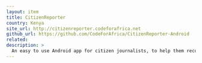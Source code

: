 ```yaml
---
layout: item
title: CitizenReporter
country: Kenya
site_url: http://citizenreporter.codeforafrica.net
github_url: https://github.com/CodeForAfrica/CitizenReporter-Android
related: 
description: >
  An easy to use Android app for citizen journalists, to help them record video / photo / audio reports from the field.
---
```


